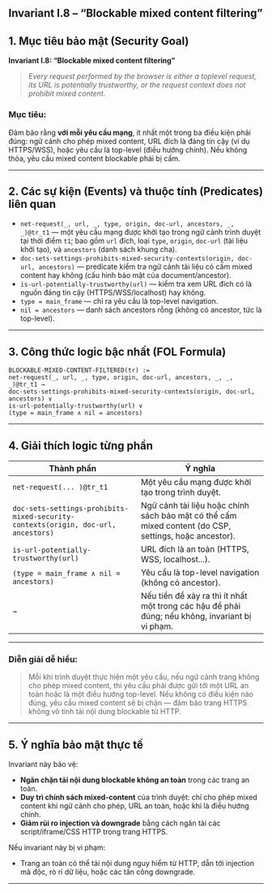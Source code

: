 **Invariant I.8 – “Blockable mixed content filtering”**
---

## 1. Mục tiêu bảo mật (Security Goal)

**Invariant I.8: “Blockable mixed content filtering”**
> *Every request performed by the browser is either a toplevel request, its URL is potentially trustworthy, or the request context does not prohibit mixed content.*

### Mục tiêu:
Đảm bảo rằng **với mỗi yêu cầu mạng**, ít nhất một trong ba điều kiện phải đúng: ngữ cảnh cho phép mixed content, URL đích là đáng tin cậy (ví dụ HTTPS/WSS), hoặc yêu cầu là top-level (điều hướng chính). Nếu không thỏa, yêu cầu mixed content blockable phải bị cấm.

---

## 2. Các sự kiện (Events) và thuộc tính (Predicates) liên quan

- `net-request(_, url, _, type, origin, doc-url, ancestors, _, _)@tr_t1` — một yêu cầu mạng được khởi tạo trong ngữ cảnh trình duyệt tại thời điểm `t1`; bao gồm `url` đích, loại `type`, `origin`, `doc-url` (tài liệu khởi tạo), và `ancestors` (danh sách khung cha).
- `doc-sets-settings-prohibits-mixed-security-contexts(origin, doc-url, ancestors)` — predicate kiểm tra ngữ cảnh tài liệu có cấm mixed content hay không (cấu hình bảo mật của document/ancestor).
- `is-url-potentially-trustworthy(url)` — kiểm tra xem URL đích có là nguồn đáng tin cậy (HTTPS/WSS/localhost) hay không.
- `type = main_frame` — chỉ ra yêu cầu là top-level navigation.
- `nil = ancestors` — danh sách ancestors rỗng (không có ancestor, tức là top-level).

---

## 3. Công thức logic bậc nhất (FOL Formula)

```
BLOCKABLE-MIXED-CONTENT-FILTERED(tr) :=
net-request(_, url, _, type, origin, doc-url, ancestors, _, _, _)@tr_t1 →
doc-sets-settings-prohibits-mixed-security-contexts(origin, doc-url, ancestors) ∨
is-url-potentially-trustworthy(url) ∨
(type = main_frame ∧ nil = ancestors)
```

---

## 4. Giải thích logic từng phần

| Thành phần | Ý nghĩa |
|------------|---------|
| `net-request(... )@tr_t1` | Một yêu cầu mạng được khởi tạo trong trình duyệt. |
| `doc-sets-settings-prohibits-mixed-security-contexts(origin, doc-url, ancestors)` | Ngữ cảnh tài liệu hoặc chính sách bảo mật có thể cấm mixed content (do CSP, settings, hoặc ancestor). |
| `is-url-potentially-trustworthy(url)` | URL đích là an toàn (HTTPS, WSS, localhost...). |
| `(type = main_frame ∧ nil = ancestors)` | Yêu cầu là top-level navigation (không có ancestor). |
| `→` | Nếu tiền đề xảy ra thì ít nhất một trong các hậu đề phải đúng; nếu không, invariant bị vi phạm. |

---

### Diễn giải dễ hiểu:

> Mỗi khi trình duyệt thực hiện một yêu cầu, nếu ngữ cảnh trang không cho phép mixed content, thì yêu cầu phải được gửi tới một URL an toàn hoặc là một điều hướng top-level. Nếu không có điều kiện nào đúng, yêu cầu mixed content sẽ bị chặn — đảm bảo trang HTTPS không vô tình tải nội dung blockable từ HTTP.

---

## 5. Ý nghĩa bảo mật thực tế

Invariant này bảo vệ:
- **Ngăn chặn tải nội dung blockable không an toàn** trong các trang an toàn.  
- **Duy trì chính sách mixed-content** của trình duyệt: chỉ cho phép mixed content khi ngữ cảnh cho phép, URL an toàn, hoặc khi là điều hướng chính.  
- **Giảm rủi ro injection và downgrade** bằng cách ngăn tải các script/iframe/CSS HTTP trong trang HTTPS.

Nếu invariant này bị vi phạm:
- Trang an toàn có thể tải nội dung nguy hiểm từ HTTP, dẫn tới injection mã độc, rò rỉ dữ liệu, hoặc các tấn công downgrade.

---
